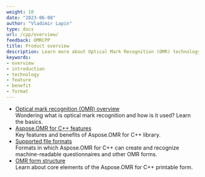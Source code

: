 ```yaml
---
weight: 10
date: "2023-06-08"
author: "Vladimir Lapin"
type: docs
url: /cpp/overview/
feedback: OMRCPP
title: Product overview
description: Learn more about Optical Mark Recognition (OMR) technology and how it can be used to solve everyday problems and improve business processes.
keywords:
- overview
- introduction
- technology
- feature
- benefit
- format
---
```


- [Optical mark recognition (OMR) overview](/omr/cpp/omr-technology/)  
  Wondering what is optical mark recognition and how is it used? Learn the basics.
- [Aspose.OMR for C++ features](/omr/cpp/features-benefits/)  
  Key features and benefits of Aspose.OMR for C++ library.
- [Supported file formats](/omr/cpp/supported-file-formats/)  
  Formats in which Aspose.OMR for C++ can create and recognize machine-readable questionnaires and other OMR forms.
- [OMR form structure](/omr/cpp/omr-form-structure/)  
  Learn about core elements of the Aspose.OMR for C++ printable form.
